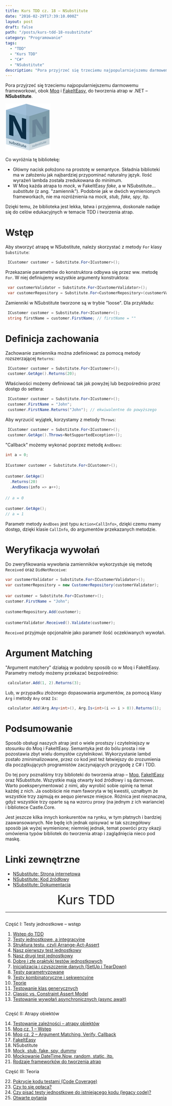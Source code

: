 ```yaml
---
title: Kurs TDD cz. 18 — NSubstitute
date: "2016-02-29T17:39:10.000Z"
layout: post
draft: false
path: "/posts/kurs-tdd-18-nsubstitute"
category: "Programowanie"
tags:
  - "TDD"
  - "Kurs TDD"
  - "C#"
  - "NSubstitute"
description: "Pora przyjrzeć się trzeciemu najpopularniejszemu darmowemu frameworkowi do tworzenia atrap w .NET – NSubstitute."
---
```


Pora przyjrzeć się trzeciemu najpopularniejszemu darmowemu frameworkowi, obok [Moq](/posts/kurs-tdd-15-wstep-do-moq) i [FakeItEasy](/posts/kurs-tdd-17-fakeiteasy), do tworzenia atrap w .NET – **NSubstitute**.

![NSubstitute](a9167cc8-6910-4d03-afc7-eecefc8fd33b.png)

Co wyróżnia tę bibliotekę:

*   Główny nacisk położono na prostotę w semantyce. Składnia biblioteki ma w założeniu jak najbardziej przypominać naturalny język. Ilość wyrażeń lambda została zredukowana do minimum.
*   W Moq każda atrapa to _mock_, w FakeItEasy _fake_, a w NSubstitute... _substitute_ (z ang. "zamiennik"). Podobnie jak w dwóch wymienionych frameworkach, nie ma rozróżnienia na _mock, stub, fake, spy_, itp.

Dzięki temu, że biblioteka jest lekka, łatwa i przyjemna, doskonale nadaje się do celów edukacyjnych w temacie TDD i tworzenia atrap.

# Wstęp

Aby stworzyć atrapę w NSubstitute, należy skorzystać z metody `For` klasy `Substitute`: 

```csharp
 ICustomer customer = Substitute.For<ICustomer>(); 
```

 Przekazanie parametrów do konstruktora odbywa się przez ww. metodę `For`. W niej definiujemy wszystkie argumenty konstruktora: 

```csharp
 var customerValidator = Substitute.For<ICustomerValidator>();
 var customerRepository = Substitute.For<CustomerRepository>(customerValidator); 
```

 Zamienniki w NSubstitute tworzone są w trybie "loose". Dla przykładu: 

```csharp
 ICustomer customer = Substitute.For<ICustomer>();
 string firstName = customer.FirstName; // firstName = "" 
```

# Definicja zachowania

Zachowanie zamiennika można zdefiniować za pomocą metody rozszerzającej `Returns`: 

```csharp
 ICustomer customer = Substitute.For<ICustomer>();
 customer.GetAge().Returns(20); 
```

 Właściwości możemy definiować tak jak powyżej lub bezpośrednio przez dostęp do settera: 

```csharp
 ICustomer customer = Substitute.For<ICustomer>();
 customer.FirstName = "John";
 customer.FirstName.Returns("John"); // ekwiwalentne do powyższego 
```

 Aby wyrzucić wyjątek, korzystamy z metody `Throws`: 

```csharp
 ICustomer customer = Substitute.For<ICustomer>();
 customer.GetAge().Throws<NotSupportedException>(); 
```

 "Callback" możemy wykonać poprzez metodę `AndDoes`: 

```csharp
int a = 0;

ICustomer customer = Substitute.For<ICustomer>();

customer.GetAge()
  .Returns(20)
  .AndDoes(info => a++);

// a = 0

customer.GetAge();
// a = 1 
```

 Parametr metody `AndDoes` jest typu `Action<CallInfo>`, dzięki czemu mamy dostęp, dzięki klasie `CallInfo`, do argumentów przekazanych metodzie.

# Weryfikacja wywołań

Do zweryfikowania wywołania zamienników wykorzystuje się metodę `Received` oraz `DidNotReceive`: 

```csharp
var customerValidator = Substitute.For<ICustomerValidator>();
var customerRepository = new CustomerRepository(customerValidator);
 
var customer = Substitute.For<ICustomer>();
customer.FirstName = "John";
 
customerRepository.Add(customer);
 
customerValidator.Received().Validate(customer);
```

 `Received` przyjmuje opcjonalnie jako parametr ilość oczekiwanych wywołań.

# Argument Matching

"Argument matchery" działają w podobny sposób co w Moq i FakeItEasy. Parametry metody możemy przekazać bezpośrednio: 

```csharp
 calculator.Add(1, 2).Returns(3); 
```

 Lub, w przypadku złożonego dopasowania argumentów, za pomocą klasy `Arg` i metody `Any` oraz `Is`: 

```csharp
 calculator.Add(Arg.Any<int>(), Arg.Is<int>(i => i > 0)).Returns(1); 
```

# Podsumowanie

Sposób obsługi naszych atrap jest o wiele prostszy i czytelniejszy w stosunku do Moq i FakeItEasy. Semantyka jest do bólu prosta i nie pozostawia zbyt wielu domysłów czytelnikowi. Wykorzystanie lambd zostało zminimalizowane, przez co kod jest też łatwiejszy do zrozumienia dla początkujących programistów zaczynających przygodę z C# i TDD.

Do tej pory poznaliśmy trzy biblioteki do tworzenia atrap – [Moq](/posts/kurs-tdd-15-wstep-do-moq), [FakeItEasy](/posts/kurs-tdd-17-fakeiteasy) oraz NSubstitute. Wszystkie mają otwarty kod źródłowy i są darmowe. Warto poeksperymentować z nimi, aby wyrobić sobie opinię na temat każdej z nich. Ja osobiście nie mam faworyta w tej kwestii, uznałbym że wszystkie trzy zajmują ex aequo pierwsze miejsce. Różnica jest nieznaczna, gdyż wszystkie trzy oparte są na wzorcu proxy (na jednym z ich wariancie) i bibliotece Castle.Core.

Jest jeszcze kilka innych konkurentów na rynku, w tym płatnych i bardziej zaawansowanych. Nie będę ich jednak opisywać w tak szczegółowy sposób jak wyżej wymienione; niemniej jednak, temat powróci przy okazji omówienia typów bibliotek do tworzenia atrap i zaglądnięcia nieco pod maskę.

# Linki zewnętrzne

*   [NSubstitute: Strona internetowa](http://nsubstitute.github.io/)
*   [NSubstitute: Kod źródłowy](https://github.com/nsubstitute/nsubstitute)
*   [NSubstitute: Dokumentacja](http://nsubstitute.github.io/help.html)

<!-- tdd-course-infobox-start -->
<div class="boxBorder">

<div style="text-align: center; font-size: 40px">Kurs TDD</div>

----

<div class="row">
<div class="column">

Część I: Testy jednostkowe – wstęp

1. [Wstęp do TDD](/posts/kurs-tdd-1-wstep/)
2. [Testy jednostkowe, a integracyjne](/posts/kurs-tdd-2-testy-jednostkowe-a-testy-integracyjne/)
3. [Struktura testu, czyli Arrange-Act-Assert](/posts/kurs-tdd-3-struktura-test-czyli-arrange-act-assert)
4. [Nasz pierwszy test jednostkowy](/posts/kurs-tdd-4-nasz-pierwszy-test-jednostkowy)
5. [Nasz drugi test jednostkowy](/posts/kurs-tdd-5-nasz-drugi-test-jednostkowy)
6. [Dobre i złe praktyki testów jednostkowych](/posts/kurs-tdd-6-dobre-i-zle-praktyki-testow-jednostkowych)
7. [Inicjalizacja i czyszczenie danych (SetUp i TearDown)](/posts/kurs-tdd-7-inicjalizacja-i-czyszczenie-danych-setup-i-teardown/)
8. [Testy parametryzowane](/posts/kurs-tdd-8-testy-parametryzowane)
9. [Testy kombinatoryczne i sekwencyjne](/posts/kurs-tdd-9-testy-kombinatoryczne-i-sekwencyjne)
10. [Teorie](/posts/kurs-tdd-10-teorie)
11. [Testowanie klas generycznych](/posts/kurs-tdd-11-testowanie-klas-generycznych)
12. [Classic vs. Constraint Assert Model](/posts/kurs-tdd-12-classic-vs-constraint-assert-model)
13. [Testowanie wywołań asynchronicznych (async await)](/posts/kurs-tdd-13-testowanie-wywolan-asynchronicznych-async-await)

</div>

<div class="column">

Część II: Atrapy obiektów

14. [Testowanie zależności – atrapy obiektów](/posts/kurs-tdd-14-testowanie-zaleznosci-atrapy-obiektow)
2. [Moq cz. 1 – Wstęp](/posts/kurs-tdd-15-wstep-do-moq)
3. [Moq cz. 2 – Argument Matching, Verify, Callback](/posts/kurs-tdd-16-zaawansowane-techniki-moq-argument-matching-verify-callback)
4. [FakeItEasy](/posts/kurs-tdd-17-fakeiteasy)
5. NSubstitute
6. [Mock, stub, fake, spy, dummy](/posts/kurs-tdd-19-mock-stub-fake-spy-dummy)
7. [Mockowanie DateTime.Now, random, static, itp.](/posts/kurs-tdd-20-mockowanie-datetime-now-random-static-itp)
8. [Rodzaje frameworków do tworzenia atrap](/posts/kurs-tdd-21-rodzaje-frameworkow-do-tworzenia-atrap/)

Część III: Teoria

22. [Pokrycie kodu testami (Code Coverage)](/posts/kurs-tdd-22-pokrycie-kodu-testami-code-coverage/)
1. [Czy to się opłaca?](/posts/kurs-tdd-23-czy-to-sie-oplaca/)
1. [Czy pisać testy jednostkowe do istniejącego kodu (legacy code)?](/posts/kurs-tdd-24-czy-pisac-testy-jednostkowe-do-istniejacego-kodu-legacy-code/)
1. [Otwarte pytania](/posts/kurs-tdd-25-otwarte-pytania/)

</div>
</div>
</div>
<!-- tdd-course-infobox-end -->